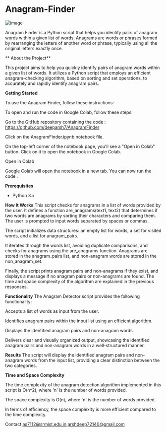 # Anagram-Finder

![image](https://github.com/deeparsh7/AnagramFinder/assets/121679549/04e0ab8a-6476-4dc9-a676-305c911019fe)


Anagram Finder is a Python script that helps you identify pairs of anagram words within a given list of words. Anagrams are words or phrases formed by rearranging the letters of another word or phrase, typically using all the original letters exactly once.

** About the Project**

This project aims to help you quickly identify pairs of anagram words within a given list of words. It utilizes a Python script that employs an efficient anagram-checking algorithm, based on sorting and set operations, to accurately and rapidly identify anagram pairs.

**Getting Started**

To use the Anagram Finder, follow these instructions:

To open and run the code in Google Colab, follow these steps:

Go to the GitHub repository containing the code : https://github.com/deeparsh7/AnagramFinder

Click on the AnagramFinder.ipynb notebook file.

On the top-left corner of the notebook page, you'll see a "Open in Colab" button. Click on it to open the notebook in Google Colab.

Open in Colab

Google Colab will open the notebook in a new tab. You can now run the code .

**Prerequisites**

- Python 3.x

**How It Works**
This script checks for anagrams in a list of words provided by the user. It defines a function are_anagrams(text1, text2) that determines if two words are anagrams by sorting their characters and comparing them. The user is prompted to input words separated by spaces or commas.

The script initializes data structures: an empty list for words, a set for visited words, and a list for anagram_pairs.

It iterates through the words list, avoiding duplicate comparisons, and checks for anagrams using the are_anagrams function. Anagrams are stored in the anagram_pairs list, and non-anagram words are stored in the non_anagram_set.

Finally, the script prints anagram pairs and non-anagrams if they exist, and displays a message if no anagram pairs or non-anagrams are found. The time and space complexity of the algorithm are explained in the previous responses.

**Functionality**
The Anagram Detector script provides the following functionality:

Accepts a list of words as input from the user.

Identifies anagram pairs within the input list using an efficient algorithm.

Displays the identified anagram pairs and non-anagram words.

Delivers clear and visually organized output, showcasing the identified anagram pairs and non-anagram words in a well-structured manner.

**Results**
The script will display the identified anagram pairs and non-anagram words from the input list, providing a clear distinction between the two categories.

**Time and Space Complexity**

The time complexity of the anagram detection algorithm implemented in this script is O(n^2), where 'n' is the number of words provided. 

The space complexity is O(n), where 'n' is the number of words provided.
 
In terms of efficiency, the space complexity is more efficient compared to the time complexity.



Contact
as7112@srmist.edu.in,arshdeep72140@gmail.com

